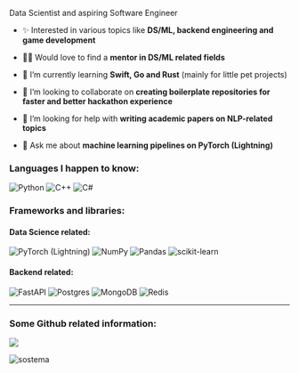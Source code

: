 Data Scientist and aspiring Software Engineer

- ✨ Interested in various topics like **DS/ML, backend engineering and game development**

- 👨‍🏫 Would love to find a **mentor in DS/ML related fields**

- 🌱 I’m currently learning **Swift, Go and Rust** (mainly for little pet projects)

- 👯 I’m looking to collaborate on **creating boilerplate repositories for faster and better hackathon experience**

- 🤝 I’m looking for help with **writing academic papers on NLP-related topics**

- 💬 Ask me about **machine learning pipelines on PyTorch (Lightning)**

<h3 align="left">Languages I happen to know: </h3>

![Python](https://img.shields.io/badge/python-3670A0?style=for-the-badge&logo=python&logoColor=ffdd54)
![C++](https://img.shields.io/badge/c++-%2300599C.svg?style=for-the-badge&logo=c%2B%2B&logoColor=white)
![C#](https://img.shields.io/badge/c%23-%23239120.svg?style=for-the-badge&logo=c-sharp&logoColor=white)

<h3 align="left">Frameworks and libraries: </h3>

<h4 align="left">Data Science related: </h4>

![PyTorch](https://img.shields.io/badge/PyTorch-%23EE4C2C.svg?style=for-the-badge&logo=PyTorch&logoColor=white) (Lightning)
![NumPy](https://img.shields.io/badge/numpy-%23013243.svg?style=for-the-badge&logo=numpy&logoColor=white)
![Pandas](https://img.shields.io/badge/pandas-%23150458.svg?style=for-the-badge&logo=pandas&logoColor=white)
![scikit-learn](https://img.shields.io/badge/scikit--learn-%23F7931E.svg?style=for-the-badge&logo=scikit-learn&logoColor=white)

<h4 align="left">Backend related: </h4>

![FastAPI](https://img.shields.io/badge/FastAPI-005571?style=for-the-badge&logo=fastapi)
![Postgres](https://img.shields.io/badge/postgres-%23316192.svg?style=for-the-badge&logo=postgresql&logoColor=white)
![MongoDB](https://img.shields.io/badge/MongoDB-%234ea94b.svg?style=for-the-badge&logo=mongodb&logoColor=white)
![Redis](https://img.shields.io/badge/redis-%23DD0031.svg?style=for-the-badge&logo=redis&logoColor=white)

<hr>

<h3 align="left">Some Github related information: </h3> 

![](https://komarev.com/ghpvc/?username=sostema&color=009B77&style=for-the-badge)

<img align="center" src="https://github-readme-stats.vercel.app/api?username=sostema&count_private=true&show_icons=true&theme=radical&locale=en" alt="sostema" />
